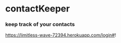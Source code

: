 # contactKeeper

### keep track of your contacts

https://limitless-wave-72394.herokuapp.com/login#!
